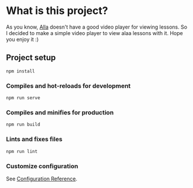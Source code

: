 # What is this project?
As you know, [Alla](https://alaatv.com/) doesn't have a good video player for viewing lessons. So I decided to make a simple video player to view alaa lessons with it. Hope you enjoy it :)

## Project setup
```
npm install
```

### Compiles and hot-reloads for development
```
npm run serve
```

### Compiles and minifies for production
```
npm run build
```

### Lints and fixes files
```
npm run lint
```

### Customize configuration
See [Configuration Reference](https://cli.vuejs.org/config/).
